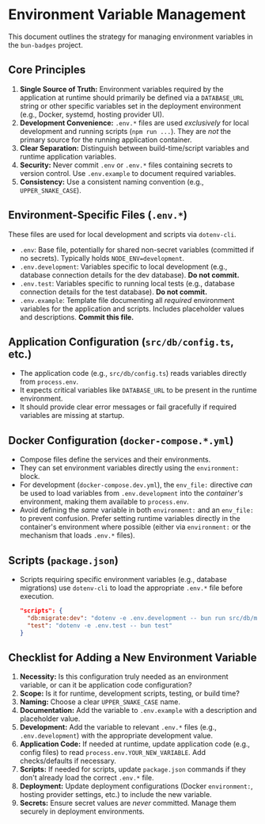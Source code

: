 # Environment Variable Management

This document outlines the strategy for managing environment variables in the `bun-badges` project.

## Core Principles

1.  **Single Source of Truth:** Environment variables required by the application at runtime should primarily be defined via a `DATABASE_URL` string or other specific variables set in the deployment environment (e.g., Docker, systemd, hosting provider UI).
2.  **Development Convenience:** `.env.*` files are used *exclusively* for local development and running scripts (`npm run ...`). They are *not* the primary source for the running application container.
3.  **Clear Separation:** Distinguish between build-time/script variables and runtime application variables.
4.  **Security:** Never commit `.env` or `.env.*` files containing secrets to version control. Use `.env.example` to document required variables.
5.  **Consistency:** Use a consistent naming convention (e.g., `UPPER_SNAKE_CASE`).

## Environment-Specific Files (`.env.*`)

These files are used for local development and scripts via `dotenv-cli`.

-   `.env`: Base file, potentially for shared non-secret variables (committed if no secrets). Typically holds `NODE_ENV=development`.
-   `.env.development`: Variables specific to local development (e.g., database connection details for the dev database). **Do not commit.**
-   `.env.test`: Variables specific to running local tests (e.g., database connection details for the test database). **Do not commit.**
-   `.env.example`: Template file documenting all *required* environment variables for the application and scripts. Includes placeholder values and descriptions. **Commit this file.**

## Application Configuration (`src/db/config.ts`, etc.)

-   The application code (e.g., `src/db/config.ts`) reads variables directly from `process.env`.
-   It expects critical variables like `DATABASE_URL` to be present in the runtime environment.
-   It should provide clear error messages or fail gracefully if required variables are missing at startup.

## Docker Configuration (`docker-compose.*.yml`)

-   Compose files define the services and their environments.
-   They can set environment variables directly using the `environment:` block.
-   For development (`docker-compose.dev.yml`), the `env_file:` directive *can* be used to load variables from `.env.development` into the *container's* environment, making them available to `process.env`.
-   Avoid defining the *same* variable in both `environment:` and an `env_file:` to prevent confusion. Prefer setting runtime variables directly in the container's environment where possible (either via `environment:` or the mechanism that loads `.env.*` files).

## Scripts (`package.json`)

-   Scripts requiring specific environment variables (e.g., database migrations) use `dotenv-cli` to load the appropriate `.env.*` file before execution.
    ```json
    "scripts": {
      "db:migrate:dev": "dotenv -e .env.development -- bun run src/db/migrate.ts",
      "test": "dotenv -e .env.test -- bun test"
    }
    ```

## Checklist for Adding a New Environment Variable

1.  **Necessity:** Is this configuration truly needed as an environment variable, or can it be application code configuration?
2.  **Scope:** Is it for runtime, development scripts, testing, or build time?
3.  **Naming:** Choose a clear `UPPER_SNAKE_CASE` name.
4.  **Documentation:** Add the variable to `.env.example` with a description and placeholder value.
5.  **Development:** Add the variable to relevant `.env.*` files (e.g., `.env.development`) with the appropriate development value.
6.  **Application Code:** If needed at runtime, update application code (e.g., config files) to read `process.env.YOUR_NEW_VARIABLE`. Add checks/defaults if necessary.
7.  **Scripts:** If needed for scripts, update `package.json` commands if they don't already load the correct `.env.*` file.
8.  **Deployment:** Update deployment configurations (Docker `environment:`, hosting provider settings, etc.) to include the new variable.
9.  **Secrets:** Ensure secret values are *never* committed. Manage them securely in deployment environments. 